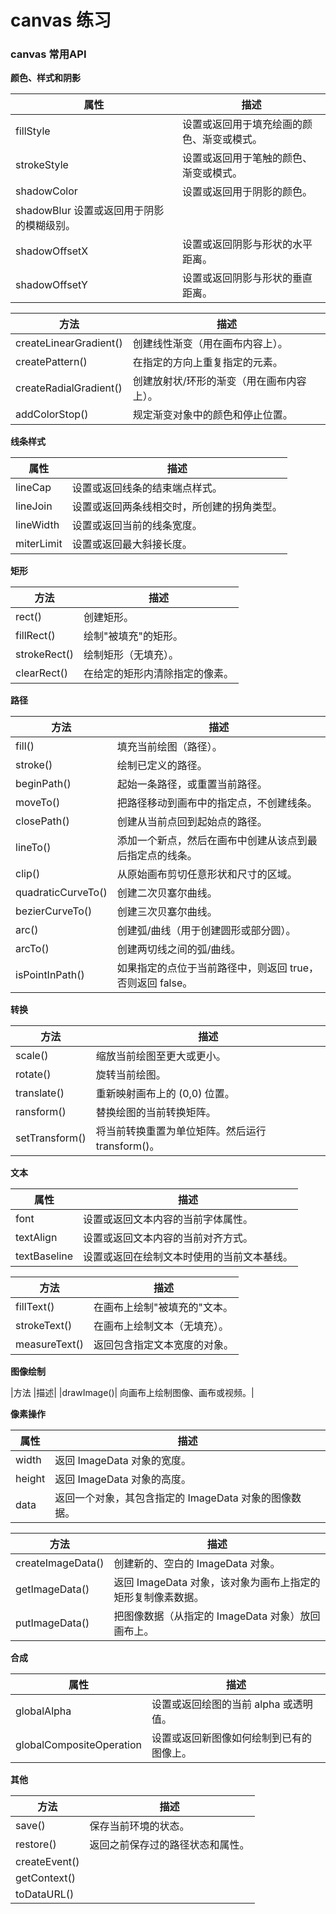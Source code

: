 # canvas 练习


### canvas 常用API


**颜色、样式和阴影**

| 属性 | 描述 |
| ------------- | ------------- |
| fillStyle | 设置或返回用于填充绘画的颜色、渐变或模式。 |
| strokeStyle | 设置或返回用于笔触的颜色、渐变或模式。 |
| shadowColor | 	设置或返回用于阴影的颜色。 | 
| shadowBlur	设置或返回用于阴影的模糊级别。 | 
| shadowOffsetX	| 设置或返回阴影与形状的水平距离。 | 
| shadowOffsetY | 设置或返回阴影与形状的垂直距离。 | 


|方法	|描述|
| ------------- | ------------- |
|createLinearGradient()	| 创建线性渐变（用在画布内容上）。|
|createPattern() |	在指定的方向上重复指定的元素。|
|createRadialGradient()|	创建放射状/环形的渐变（用在画布内容上）。|
|addColorStop()	| 规定渐变对象中的颜色和停止位置。|

**线条样式**

| 属性 | 描述|
| ------------- | ------------- |
|lineCap	|设置或返回线条的结束端点样式。|
|lineJoin	|设置或返回两条线相交时，所创建的拐角类型。|
|lineWidth	|设置或返回当前的线条宽度。|
|miterLimit	|设置或返回最大斜接长度。|


**矩形**

|方法|描述|
| ------------- | ------------- |
|rect()	|创建矩形。|
|fillRect()|	绘制"被填充"的矩形。|
|strokeRect()|	绘制矩形（无填充）。|
|clearRect()	|在给定的矩形内清除指定的像素。|


**路径**

|方法|	描述|
| ------------- | ------------- |
|fill()|	填充当前绘图（路径）。|
|stroke()|	绘制已定义的路径。|
|beginPath()|	起始一条路径，或重置当前路径。|
|moveTo()	|把路径移动到画布中的指定点，不创建线条。|
|closePath()|	创建从当前点回到起始点的路径。|
|lineTo()	|添加一个新点，然后在画布中创建从该点到最后指定点的线条。|
|clip()	|从原始画布剪切任意形状和尺寸的区域。|
|quadraticCurveTo()|	创建二次贝塞尔曲线。|
|bezierCurveTo()|	创建三次贝塞尔曲线。|
|arc()|	创建弧/曲线（用于创建圆形或部分圆）。|
|arcTo()|	创建两切线之间的弧/曲线。|
|isPointInPath()|	如果指定的点位于当前路径中，则返回 true，否则返回 false。|


**转换**

|方法|描述|
| ------------- | ------------- |
|scale()	|缩放当前绘图至更大或更小。|
|rotate()	|旋转当前绘图。|
|translate()	|重新映射画布上的 (0,0) 位置。|
|ransform()|	替换绘图的当前转换矩阵。|
|setTransform()	|将当前转换重置为单位矩阵。然后运行 transform()。|


**文本**

|属性|	描述|
| ------------- | ------------- |
|font|	设置或返回文本内容的当前字体属性。|
|textAlign	|设置或返回文本内容的当前对齐方式。|
|textBaseline|	设置或返回在绘制文本时使用的当前文本基线。|


|方法|	描述|
| ------------- | ------------- |
|fillText()	|在画布上绘制"被填充的"文本。|
|strokeText()	|在画布上绘制文本（无填充）。|
|measureText()|	返回包含指定文本宽度的对象。|


**图像绘制**

|方法	|描述|
|drawImage()|	向画布上绘制图像、画布或视频。|



**像素操作**

|属性|	描述|
| ------------- | ------------- |
|width	|返回 ImageData 对象的宽度。|
|height|	返回 ImageData 对象的高度。|
|data|	返回一个对象，其包含指定的 ImageData 对象的图像数据。|


|方法|描述|
| ------------- | ------------- |
|createImageData()	|创建新的、空白的 ImageData 对象。|
|getImageData()|	返回 ImageData 对象，该对象为画布上指定的矩形复制像素数据。|
|putImageData()|	把图像数据（从指定的 ImageData 对象）放回画布上。|


**合成**

|属性	|描述|
| ------------- | ------------- |
|globalAlpha|	设置或返回绘图的当前 alpha 或透明值。|
|globalCompositeOperation	|设置或返回新图像如何绘制到已有的图像上。|


**其他**

|方法|	描述|
| ------------- | ------------- |
|save()|	保存当前环境的状态。|
|restore()|	返回之前保存过的路径状态和属性。|
|createEvent()	 ||
|getContext()	 ||
|toDataURL()	 ||